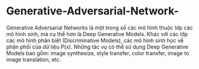 # Generative-Adversarial-Network-
Generative Adversarial Networks là một trong số các mô hình thuộc lớp các mô hình sinh, mà cụ thể hơn là Deep Generative Models. Khác với các lớp các mô hình phân biệt (Discriminative Models), các mô hình sinh học về phân phối của dữ liệu P(x). Những tác vụ có thể sử dụng Deep Generative Models bao gồm: image synthesize, style transfer, color transfer, image to image translation, etc.

